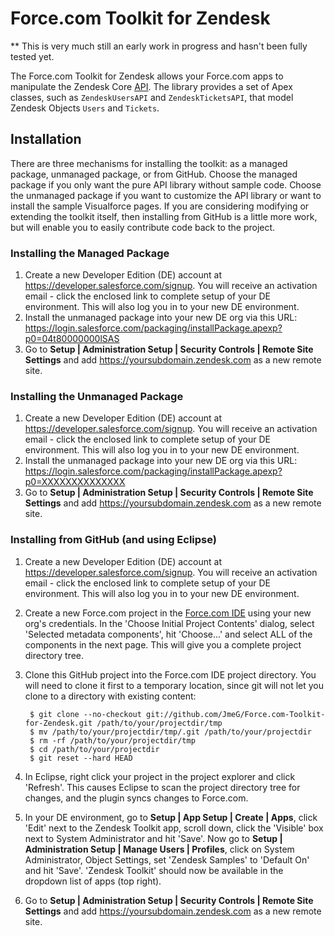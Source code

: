 # Force.com Toolkit for Zendesk

** This is very much still an early work in progress and hasn't been fully tested yet.

The Force.com Toolkit for Zendesk allows your Force.com apps to manipulate the Zendesk Core [ API](https://developer.zendesk.com/rest_api). The library provides a set of Apex classes, such as `ZendeskUsersAPI` and `ZendeskTicketsAPI`, that model Zendesk Objects `Users` and `Tickets`.

## Installation

There are three mechanisms for installing the toolkit: as a managed package, unmanaged package, or from GitHub. Choose the managed package if you only want the pure API library without sample code. Choose the unmanaged package if you want to customize the API library or want to install the sample Visualforce pages. If you are considering modifying or extending the toolkit itself, then installing from GitHub is a little more work, but will enable you to easily contribute code back to the project.

### Installing the Managed Package

1. Create a new Developer Edition (DE) account at https://developer.salesforce.com/signup. You will receive an activation email - click the enclosed link to complete setup of your DE environment. This will also log you in to your new DE environment.
2. Install the unmanaged package into your new DE org via this URL: https://login.salesforce.com/packaging/installPackage.apexp?p0=04t80000000lSAS
4. Go to **Setup | Administration Setup | Security Controls | Remote Site Settings** and add https://yoursubdomain.zendesk.com as a new remote site.

### Installing the Unmanaged Package

1. Create a new Developer Edition (DE) account at https://developer.salesforce.com/signup. You will receive an activation email - click the enclosed link to complete setup of your DE environment. This will also log you in to your new DE environment.
2. Install the unmanaged package into your new DE org via this URL: https://login.salesforce.com/packaging/installPackage.apexp?p0=XXXXXXXXXXXXXX
4. Go to **Setup | Administration Setup | Security Controls | Remote Site Settings** and add https://yoursubdomain.zendesk.com as a new remote site.

### Installing from GitHub (and using Eclipse)

1. Create a new Developer Edition (DE) account at https://developer.salesforce.com/signup. You will receive an activation email - click the enclosed link to complete setup of your DE environment. This will also log you in to your new DE environment.
2. Create a new Force.com project in the [Force.com IDE](http://wiki.developerforce.com/index.php/Force.com_IDE) using your new org's credentials. In the 'Choose Initial Project Contents' dialog, select 'Selected metadata components', hit 'Choose...' and select ALL of the components in the next page. This will give you a complete project directory tree.
3. Clone this GitHub project into the Force.com IDE project directory. You will need to clone it first to a temporary location, since git will not let you clone to a directory with existing content:

        $ git clone --no-checkout git://github.com/JmeG/Force.com-Toolkit-for-Zendesk.git /path/to/your/projectdir/tmp
        $ mv /path/to/your/projectdir/tmp/.git /path/to/your/projectdir
        $ rm -rf /path/to/your/projectdir/tmp
        $ cd /path/to/your/projectdir
        $ git reset --hard HEAD

4. In Eclipse, right click your project in the project explorer and click 'Refresh'. This causes Eclipse to scan the project directory tree for changes, and the plugin syncs changes to Force.com.
5. In your DE environment, go to **Setup | App Setup | Create | Apps**, click 'Edit' next to the Zendesk Toolkit app, scroll down, click the 'Visible' box next to System Administrator and hit 'Save'. Now go to **Setup | Administration Setup | Manage Users | Profiles**, click on System Administrator, Object Settings, set 'Zendesk Samples' to 'Default On' and hit 'Save'. 'Zendesk Toolkit' should now be available in the dropdown list of apps (top right).
6. Go to **Setup | Administration Setup | Security Controls | Remote Site Settings** and add https://yoursubdomain.zendesk.com as a new remote site.
